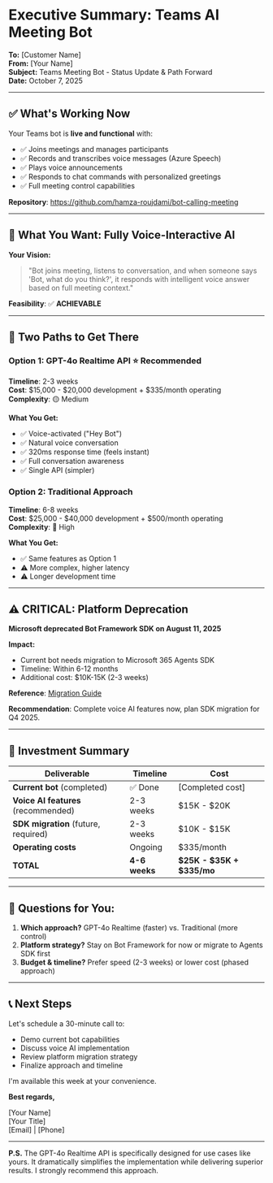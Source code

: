 # Executive Summary: Teams AI Meeting Bot

**To:** [Customer Name]  
**From:** [Your Name]  
**Subject:** Teams Meeting Bot - Status Update & Path Forward  
**Date:** October 7, 2025

---

## ✅ **What's Working Now**

Your Teams bot is **live and functional** with:

- ✅ Joins meetings and manages participants
- ✅ Records and transcribes voice messages (Azure Speech)
- ✅ Plays voice announcements
- ✅ Responds to chat commands with personalized greetings
- ✅ Full meeting control capabilities

**Repository**: https://github.com/hamza-roujdami/bot-calling-meeting

---

## 🎯 **What You Want: Fully Voice-Interactive AI**

**Your Vision:**
> "Bot joins meeting, listens to conversation, and when someone says 'Bot, what do you think?', it responds with intelligent voice answer based on full meeting context."

**Feasibility**: ✅ **ACHIEVABLE**

---

## 🚀 **Two Paths to Get There**

### **Option 1: GPT-4o Realtime API** ⭐ **Recommended**

**Timeline**: 2-3 weeks  
**Cost**: $15,000 - $20,000 development + $335/month operating  
**Complexity**: 🟡 Medium  

**What You Get:**
- ✅ Voice-activated ("Hey Bot")
- ✅ Natural voice conversation
- ✅ 320ms response time (feels instant)
- ✅ Full conversation awareness
- ✅ Single API (simpler)

### **Option 2: Traditional Approach**

**Timeline**: 6-8 weeks  
**Cost**: $25,000 - $40,000 development + $500/month operating  
**Complexity**: 🔴 High  

**What You Get:**
- ✅ Same features as Option 1
- ⚠️ More complex, higher latency
- ⚠️ Longer development time

---

## ⚠️ **CRITICAL: Platform Deprecation**

**Microsoft deprecated Bot Framework SDK on August 11, 2025**

**Impact:**
- Current bot needs migration to Microsoft 365 Agents SDK
- Timeline: Within 6-12 months
- Additional cost: $10K-15K (2-3 weeks)

**Reference**: [Migration Guide](https://learn.microsoft.com/en-us/microsoft-365/agents-sdk/bf-migration-guidance)

**Recommendation**: Complete voice AI features now, plan SDK migration for Q4 2025.

---

## 💼 **Investment Summary**

| **Deliverable** | **Timeline** | **Cost** |
|----------------|--------------|----------|
| **Current bot** (completed) | ✅ Done | [Completed cost] |
| **Voice AI features** (recommended) | 2-3 weeks | $15K - $20K |
| **SDK migration** (future, required) | 2-3 weeks | $10K - $15K |
| **Operating costs** | Ongoing | $335/month |
| **TOTAL** | **4-6 weeks** | **$25K - $35K + $335/mo** |

---

## 🤔 **Questions for You:**

1. **Which approach?** GPT-4o Realtime (faster) vs. Traditional (more control)
2. **Platform strategy?** Stay on Bot Framework for now or migrate to Agents SDK first
3. **Budget & timeline?** Prefer speed (2-3 weeks) or lower cost (phased approach)

---

## 📞 **Next Steps**

Let's schedule a 30-minute call to:
- Demo current bot capabilities
- Discuss voice AI implementation
- Review platform migration strategy
- Finalize approach and timeline

I'm available this week at your convenience.

**Best regards,**

[Your Name]  
[Your Title]  
[Email] | [Phone]

---

**P.S.** The GPT-4o Realtime API is specifically designed for use cases like yours. It dramatically simplifies the implementation while delivering superior results. I strongly recommend this approach.

